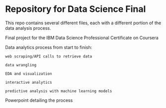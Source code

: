 # Repository for Data Science Final

This repo contains several different files, each with a different portion of the data analysis process. 

Final project for the IBM Data Science Professional Certificate on Coursera


Data analytics process from start to finish:

	web scraping/API calls to retrieve data
 
	data wrangling
	
 	EDA and visualization
  
	interactive analytics
 
	predictive analysis with machine learning models


Powerpoint detailing the process
